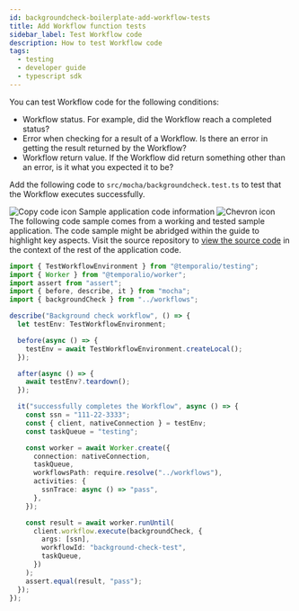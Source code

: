 ```yaml
---
id: backgroundcheck-boilerplate-add-workflow-tests
title: Add Workflow function tests
sidebar_label: Test Workflow code
description: How to test Workflow code
tags:
  - testing
  - developer guide
  - typescript sdk
---
```


<!-- DO NOT EDIT THIS FILE DIRECTLY.
THIS FILE IS GENERATED from https://github.com/temporalio/documentation-samples-typescript/blob/project-setup/backgroundcheck_boilerplate/src/mocha/backgroundcheck.test.ts. -->

You can test Workflow code for the following conditions:

- Workflow status. For example, did the Workflow reach a completed status?
- Error when checking for a result of a Workflow. Is there an error in getting the result returned by the Workflow?
- Workflow return value. If the Workflow did return something other than an error, is it what you expected it to be?

Add the following code to `src/mocha/backgroundcheck.test.ts` to test that the Workflow executes successfully.

<div class="copycode-notice-container"><div class="copycode-notice"><img data-style="copycode-icon" src="/icons/copycode.png" alt="Copy code icon" /> Sample application code information <img id="i-4737aeb5-7ddf-4ab0-b5ab-582156008047" data-event="clickable-copycode-info" data-style="chevron-icon" src="/icons/chevron.png" alt="Chevron icon" /></div><div id="copycode-info-4737aeb5-7ddf-4ab0-b5ab-582156008047" class="copycode-info">The following code sample comes from a working and tested sample application. The code sample might be abridged within the guide to highlight key aspects. Visit the source repository to <a href="https://github.com/temporalio/documentation-samples-typescript/blob/project-setup/backgroundcheck_boilerplate/src/mocha/backgroundcheck.test.ts">view the source code</a> in the context of the rest of the application code.</div></div>

```typescript
import { TestWorkflowEnvironment } from "@temporalio/testing";
import { Worker } from "@temporalio/worker";
import assert from "assert";
import { before, describe, it } from "mocha";
import { backgroundCheck } from "../workflows";

describe("Background check workflow", () => {
  let testEnv: TestWorkflowEnvironment;

  before(async () => {
    testEnv = await TestWorkflowEnvironment.createLocal();
  });

  after(async () => {
    await testEnv?.teardown();
  });

  it("successfully completes the Workflow", async () => {
    const ssn = "111-22-3333";
    const { client, nativeConnection } = testEnv;
    const taskQueue = "testing";

    const worker = await Worker.create({
      connection: nativeConnection,
      taskQueue,
      workflowsPath: require.resolve("../workflows"),
      activities: {
        ssnTrace: async () => "pass",
      },
    });

    const result = await worker.runUntil(
      client.workflow.execute(backgroundCheck, {
        args: [ssn],
        workflowId: "background-check-test",
        taskQueue,
      })
    );
    assert.equal(result, "pass");
  });
});
```
